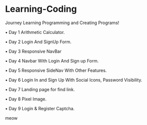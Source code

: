 # Learning-Coding

Journey Learning Programming and Creating Programs!

• Day 1 Arithmetic Calculator.

• Day 2 Login And SignUp Form.

• Day 3 Responsive NavBar

• Day 4 Navbar With Login And Sign up Form.

• Day 5 Responsive SideNav With Other Features.

• Day 6 Login In and Sign Up With Social Icons, Password Visibility.

• Day 7 Landing page for find link.

• Day 8 Pixel Image.

• Day 9 Login & Register Captcha.

meow
